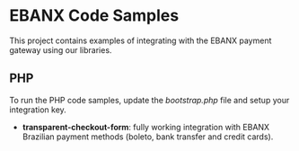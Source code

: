 # EBANX Code Samples

This project contains examples of integrating with the EBANX payment gateway using our libraries.

## PHP

To run the PHP code samples, update the _bootstrap.php_ file and setup your integration key.

* **transparent-checkout-form**: fully working integration with EBANX Brazilian payment
methods (boleto, bank transfer and credit cards).